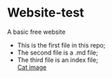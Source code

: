 # Website-test
A basic free website
- This is the first file in this repo;
- The second file is a .md file;
- The third file is an index file;  
[Cat image](http://icons.iconarchive.com/icons/google/noto-emoji-animals-nature/256/22221-cat-icon.png)
